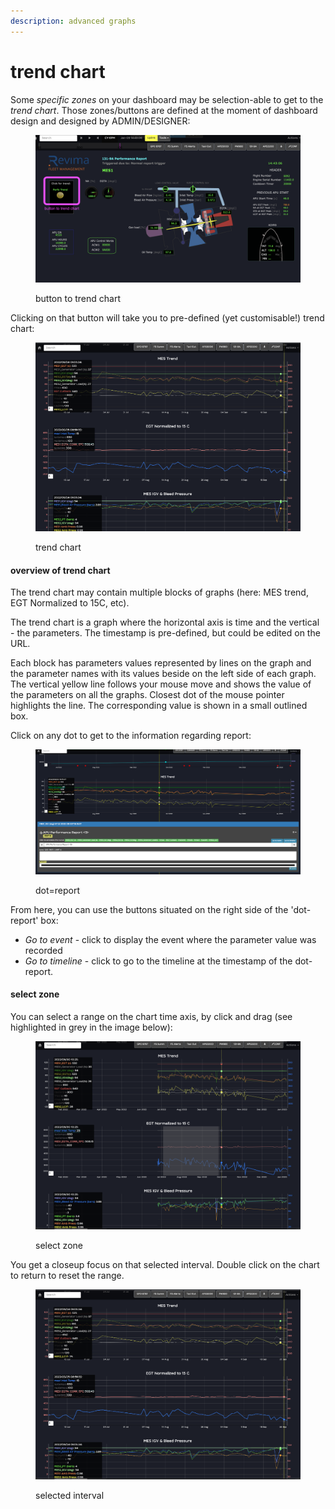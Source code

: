 ```yaml
---
description: advanced graphs
---
```


# trend chart

Some _specific zones_ on your dashboard may be  selection-able to get to the _trend chart_. Those zones/buttons are defined at the moment of dashboard design and designed by ADMIN/DESIGNER:

<figure><img src="../../../../.gitbook/assets/Screenshot 2023-01-24 at 14.25.56-2.png" alt=""><figcaption><p>button to trend chart</p></figcaption></figure>

Clicking on that button will take you to pre-defined (yet customisable!) trend chart:

<figure><img src="../../../../.gitbook/assets/trend.png" alt=""><figcaption><p>trend chart</p></figcaption></figure>

#### overview of trend chart

The trend chart may contain multiple blocks of graphs (here: MES trend, EGT Normalized to 15C, etc).&#x20;

The trend chart is a graph where the horizontal axis is time and the vertical - the parameters. The timestamp is pre-defined, but could be edited on the URL.

Each block has parameters values represented by lines on the graph and the parameter names with its values beside on the left side of each graph. The vertical yellow line follows your mouse move and shows the value of the parameters on all the graphs. Closest dot of the mouse pointer highlights the line. The corresponding value is shown in a small outlined box.

Click on any dot to get to the information regarding report:

<figure><img src="../../../../.gitbook/assets/Screenshot 2023-01-27 at 10.26.01.png" alt=""><figcaption><p>dot=report</p></figcaption></figure>

From here, you can use the buttons situated on the right side of the 'dot-report' box:

* _Go to event_ - click to display the event where the parameter value was recorded
* _Go to timeline_ - click to go to the timeline at the timestamp of the dot-report.&#x20;

#### select zone

You can select a range on the chart time axis, by click and drag (see highlighted in grey in the image below):

<figure><img src="../../../../.gitbook/assets/select_zone.png" alt=""><figcaption><p>select zone</p></figcaption></figure>

You get a closeup focus on that selected interval. Double click on the chart to return to reset the range.

<figure><img src="../../../../.gitbook/assets/trend zone.png" alt=""><figcaption><p>selected interval</p></figcaption></figure>

